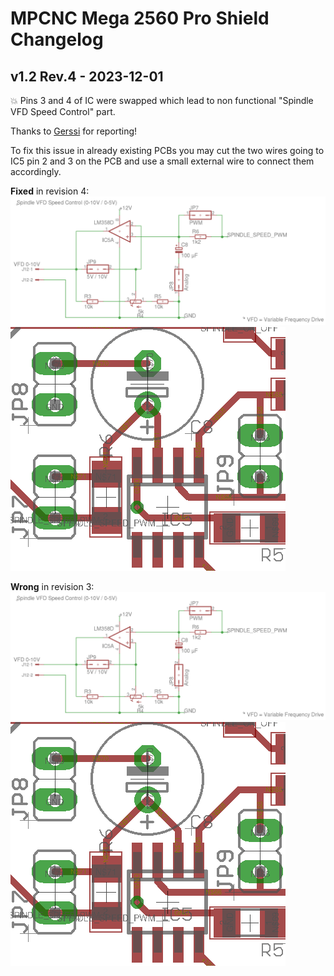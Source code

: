 # MPCNC Mega 2560 Pro Shield Changelog

## v1.2 Rev.4 - 2023-12-01

💥 Pins 3 and 4 of IC were swapped which lead to non functional "Spindle VFD Speed Control" part.

Thanks to [Gerssi](https://github.com/Gerssi) for reporting!

To fix this issue in already existing PCBs you may cut the two wires going to IC5 pin 2 and 3 on the PCB and use a small external wire to connect them accordingly.

**Fixed** in revision 4:
![rev4](./doc/changes/IC5A_1.2-rev4_circuit.png)
![rev4](./doc/changes/IC5A_1.2-rev4_layout.png)

**Wrong** in revision 3:
![rev3](./doc/changes/IC5A_1.2-rev3_circuit.png)
![rev3](./doc/changes/IC5A_1.2-rev3_layout.png)
